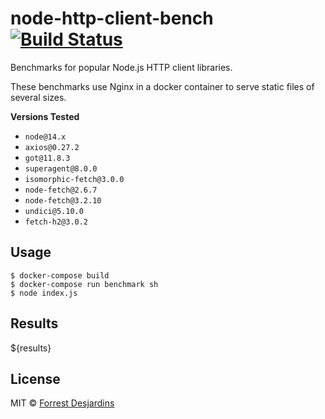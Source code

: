 # node-http-client-bench [![Build Status][travis-image]][travis-url]

Benchmarks for popular Node.js HTTP client libraries.

These benchmarks use Nginx in a docker container to serve static files of several sizes.

**Versions Tested**

- `node@14.x`
- `axios@0.27.2`
- `got@11.8.3`
- `superagent@8.0.0`
- `isomorphic-fetch@3.0.0`
- `node-fetch@2.6.7`
- `node-fetch@3.2.10`
- `undici@5.10.0`
- `fetch-h2@3.0.2`

## Usage

```
$ docker-compose build
$ docker-compose run benchmark sh
$ node index.js
```

## Results

\${results}

## License

MIT © [Forrest Desjardins](https://github.com/fdesjardins)

[travis-url]: https://travis-ci.org/fdesjardins/node-http-client-bench
[travis-image]: https://img.shields.io/travis/fdesjardins/node-http-client-bench.svg?style=flat

